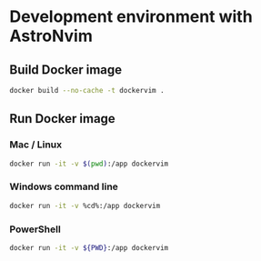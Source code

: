 # Development environment with AstroNvim

## Build Docker image

```sh
docker build --no-cache -t dockervim .
```

## Run Docker image

### Mac / Linux

```sh
docker run -it -v $(pwd):/app dockervim
```

### Windows command line

```sh
docker run -it -v %cd%:/app dockervim
```

### PowerShell

```sh
docker run -it -v ${PWD}:/app dockervim
```
